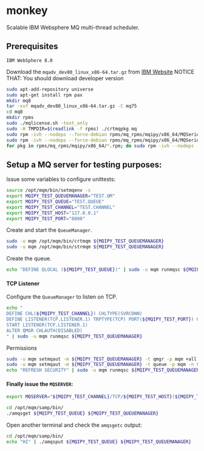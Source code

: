 # monkey

Scalable IBM Websphere MQ multi-thread scheduler.

## Prerequisites

`IBM WebSphere 8.0`

Download the `mqadv_dev80_linux_x86-64.tar.gz` from [IBM Website](https://developer.ibm.com/messaging/mq-downloads/)
NOTICE THAT: You should download developer version

```bash
sudo apt-add-repository universe
sudo apt-get install rpm pax
mkdir mq8
tar -xvf mqadv_dev80_linux_x86-64.tar.gz -C mq75
cd mq8
mkdir rpms
sudo ./mqlicense.sh -text_only
sudo -H TMPDIR=$(readlink -f rpms) ./crtmqpkg mq
sudo rpm -ivh --nodeps --force-debian rpms/mq_rpms/mqipy/x86_64/MQSeriesRuntime*.rpm
sudo rpm -ivh --nodeps --force-debian rpms/mq_rpms/mqipy/x86_64/MQSeriesServer*.rpm
for pkg in rpms/mq_rpms/mqipy/x86_64/*.rpm; do sudo rpm -ivh --nodeps --force-debian $pkg; done
```

## Setup a MQ server for testing purposes:

Issue some variables to configure unittests:

```bash
source /opt/mqm/bin/setmqenv -s
export MQIPY_TEST_QUEUEMANAGER="TEST.QM"
export MQIPY_TEST_QUEUE="TEST.QUEUE"
export MQIPY_TEST_CHANNEL="TEST.CHANNEL"
export MQIPY_TEST_HOST="127.0.0.1"
export MQIPY_TEST_PORT="8000"
```

Create and start the `QueueManager`.

```bash
sudo -u mqm /opt/mqm/bin/crtmqm ${MQIPY_TEST_QUEUEMANAGER}
sudo -u mqm /opt/mqm/bin/strmqm ${MQIPY_TEST_QUEUEMANAGER}
```

Create the queue.

```bash
echo "DEFINE QLOCAL (${MQIPY_TEST_QUEUE})" | sudo -u mqm runmqsc ${MQIPY_TEST_QUEUEMANAGER}
```

#### TCP Listener


Configure the `QueueManager` to listen on TCP.

```bash
echo "
DEFINE CHL(${MQIPY_TEST_CHANNEL}) CHLTYPE(SVRCONN)
DEFINE LISTENER(TCP.LISTENER.1) TRPTYPE(TCP) PORT(${MQIPY_TEST_PORT}) CONTROL(QMGR) REPLACE
START LISTENER(TCP.LISTENER.1)
ALTER QMGR CHLAUTH(DISABLED)
" | sudo -u mqm runmqsc ${MQIPY_TEST_QUEUEMANAGER}
```

Permissions

```bash
sudo -u mqm setmqaut -m ${MQIPY_TEST_QUEUEMANAGER} -t qmgr -p mqm +all
sudo -u mqm setmqaut -m ${MQIPY_TEST_QUEUEMANAGER} -t queue -p mqm -n ${MQIPY_TEST_QUEUE} +all
echo "REFRESH SECURITY" | sudo -u mqm runmqsc ${MQIPY_TEST_QUEUEMANAGER}
```


#### Finally issue the `MQSERVER`:

```bash
export MQSERVER="${MQIPY_TEST_CHANNEL}/TCP/${MQIPY_TEST_HOST}(${MQIPY_TEST_PORT})"
```

```bash
cd /opt/mqm/samp/bin/
./amqsget ${MQIPY_TEST_QUEUE} ${MQIPY_TEST_QUEUEMANAGER}
```

Open another terminal and check the `amqsgetc` output:
```bash
cd /opt/mqm/samp/bin/
echo "HI" | ./amqsput ${MQIPY_TEST_QUEUE} ${MQIPY_TEST_QUEUEMANAGER}
```
